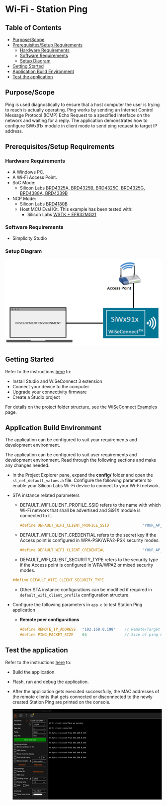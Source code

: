 # Wi-Fi - Station Ping

## Table of Contents

- [Purpose/Scope](#purposescope)
- [Prerequisites/Setup Requirements](#prerequisitessetup-requirements)
  - [Hardware Requirements](#hardware-requirements)
  - [Software Requirements](#software-requirements)
  - [Setup Diagram](#setup-diagram)
- [Getting Started](#getting-started)
- [Application Build Environment](#application-build-environment)
- [Test the application](#test-the-application)

## Purpose/Scope

Ping is used diagnostically to ensure that a host computer the user is trying to reach is actually operating. Ping works by sending an Internet Control Message Protocol (ICMP) Echo Request to a specified interface on the network and waiting for a reply. The application demonstrates how to configure SiWx91x module in client mode to send ping request to target IP address.

## Prerequisites/Setup Requirements

### Hardware Requirements

- A Windows PC.
- A Wi-Fi Access Point.
- SoC Mode:
  - Silicon Labs [BRD4325A, BRD4325B, BRD4325C, BRD4325G, BRD4388A, BRD4339B](https://www.silabs.com/)
- NCP Mode:
  - Silicon Labs [BRD4180B](https://www.silabs.com/)
  - Host MCU Eval Kit. This example has been tested with:
    - Silicon Labs [WSTK + EFR32MG21](https://www.silabs.com/development-tools/wireless/efr32xg21-bluetooth-starter-kit)

### Software Requirements

- Simplicity Studio

### Setup Diagram

  ![Figure: Setup Diagram SoC and NCP Mode for Station Ping Example](resources/readme/stationpingsetupsoc_ncp.png)

## Getting Started

Refer to the instructions [here](https://docs.silabs.com/wiseconnect/latest/wiseconnect-getting-started/) to:

- Install Studio and WiSeConnect 3 extension
- Connect your device to the computer
- Upgrade your connectivity firmware
- Create a Studio project

For details on the project folder structure, see the [WiSeConnect Examples](https://docs.silabs.com/wiseconnect/latest/wiseconnect-examples/#example-folder-structure) page.

## Application Build Environment

The application can be configured to suit your requirements and development environment.

The application can be configured to suit user requirements and development environment. Read through the following sections and make any changes needed.
- In the Project Explorer pane, expand the **config/** folder and open the ``sl_net_default_values.h`` file. Configure the following parameters to enable your Silicon Labs Wi-Fi device to connect to your Wi-Fi network.

- STA instance related parameters

  - DEFAULT_WIFI_CLIENT_PROFILE_SSID refers to the name with which Wi-Fi network that shall be advertised and Si91X module is connected to it.
  
     ```c
     #define DEFAULT_WIFI_CLIENT_PROFILE_SSID               "YOUR_AP_SSID"      
     ```

  - DEFAULT_WIFI_CLIENT_CREDENTIAL refers to the secret key if the Access point is configured in WPA-PSK/WPA2-PSK security modes.

     ```c
     #define DEFAULT_WIFI_CLIENT_CREDENTIAL                 "YOUR_AP_PASSPHRASE" 
     ```

  - DEFAULT_WIFI_CLIENT_SECURITY_TYPE refers to the security type if the Access point is configured in WPA/WPA2 or mixed security modes.

   ```c
   #define DEFAULT_WIFI_CLIENT_SECURITY_TYPE                             SL_WIFI_WPA2 
   ```
  
  - Other STA instance configurations can be modified if required in `default_wifi_client_profile` configuration structure.

- Configure the following parameters in ``app.c`` to test Station Ping application

  - **Remote peer configurations**

      ```c
      #define REMOTE_IP_ADDRESS   "192.168.0.198"    // Remote/Target IPv4 address to ping
      #define PING_PACKET_SIZE    64                 // Size of ping request packet
      ```

## Test the application

Refer to the instructions [here](https://docs.silabs.com/wiseconnect/latest/wiseconnect-getting-started/) to:

- Build the application.
- Flash, run and debug the application.
- After the application gets executed successfully, the MAC addresses of the remote clients that gets connected or disconnected to the newly created Station Ping are printed on the console.

  ![Station_Ping_Output](resources/readme/station_ping_output.png)
